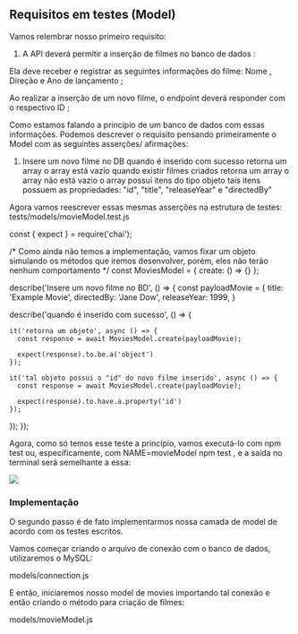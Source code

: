 ## Requisitos em testes (Model)

Vamos relembrar nosso primeiro requisito:

1) A API deverá permitir a inserção de filmes no banco de dados :

  Ela deve receber e registrar as seguintes informações do filme: Nome , Direção e Ano de lançamento ;

  Ao realizar a inserção de um novo filme, o endpoint deverá responder com o respectivo ID ;

Como estamos falando a princípio de um banco de dados com essas informações. Podemos descrever o requisito pensando primeiramente o Model com as seguintes asserções/ afirmações:

1) Insere um novo filme no DB
  quando é inserido com sucesso
    retorna um array
    o array está vazio
  quando existir filmes criados
    retorna um array
    o array não está vazio
    o array possui itens do tipo objeto
    tais itens possuem as propriedades: "id", "title", "releaseYear" e "directedBy"

Agora vamos reescrever essas mesmas asserções na estrutura de testes:
tests/models/movieModel.test.js

const { expect } = require('chai');

/*
  Como ainda não temos a implementação, vamos fixar
  um objeto simulando os métodos que iremos desenvolver,
  porém, eles não terão nenhum comportamento
*/
const MoviesModel = {
  create: () => {}
};

describe('Insere um novo filme no BD', () => {
  const payloadMovie = {
    title: 'Example Movie',
    directedBy: 'Jane Dow',
    releaseYear: 1999,
  }

  describe('quando é inserido com sucesso', () => {

    it('retorna um objeto', async () => {
      const response = await MoviesModel.create(payloadMovie);

      expect(response).to.be.a('object')
    });

    it('tal objeto possui o "id" do novo filme inserido', async () => {
      const response = await MoviesModel.create(payloadMovie);

      expect(response).to.have.a.property('id')
    });

  });
});

Agora, como só temos esse teste a princípio, vamos executá-lo com npm test ou, específicamente, com NAME=movieModel npm test , e a saída no terminal será semelhante a essa:

<img src='model-test-i.png' />

### Implementação

O segundo passo é de fato implementarmos nossa camada de model de acordo com os testes escritos.

Vamos começar criando o arquivo de conexão com o banco de dados, utilizaremos o MySQL:

  models/connection.js

E então, iniciaremos nosso model de movies importando tal conexão e então criando o método para criação de filmes:

  models/movieModel.js
